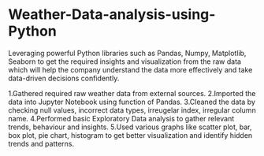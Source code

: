 # Weather-Data-analysis-using-Python

Leveraging powerful Python libraries such as Pandas, Numpy, Matplotlib, Seaborn to get the required insights and visualization from the raw data which will help the company understand the data more effectively and take data-driven decisions confidently.

1.Gathered required raw weather data from external sources.
2.Imported the data into Jupyter Notebook using function of Pandas.
3.Cleaned the data by checking null values, incorrect data types, irreugelar index, irregular column name.
4.Performed basic Exploratory Data analysis to gather relevant trends, behaviour and insights.
5.Used various graphs like scatter plot, bar, box plot, pie chart, histogram to get better visualization and identify hidden trends and patterns.
